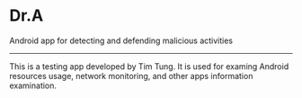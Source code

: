 Dr.A
====

Android app for detecting and defending malicious activities

------------------------------------------------------------

This is a testing app developed by Tim Tung. It is used for examing Android resources usage, network monitoring, and other apps information examination.


